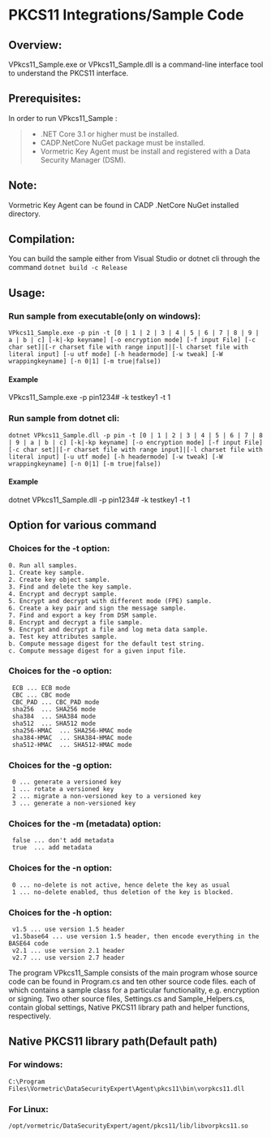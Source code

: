 
# PKCS11 Integrations/Sample Code

## Overview:
VPkcs11_Sample.exe or VPkcs11_Sample.dll is a command-line interface tool to understand the PKCS11 interface.

## Prerequisites: 
In order to run VPkcs11_Sample :
> - .NET Core 3.1 or higher must be installed.<br>
> - CADP.NetCore NuGet package must be installed.
> - Vormetric Key Agent must be install and registered with a Data Security Manager (DSM).

## Note: 
Vormetric Key Agent can be found in CADP .NetCore NuGet installed directory.

## Compilation:
You can build the sample either from Visual Studio or dotnet cli through the command `dotnet build -c Release`
 

## Usage: 
### Run sample from executable(only on windows):
`VPkcs11_Sample.exe -p pin -t [0 | 1 | 2 | 3 | 4 | 5 | 6 | 7 | 8 | 9 | a | b | c] [-k|-kp keyname] [-o encryption mode] [-f input File]
[-c char set]|[-r charset file with range input]|[-l charset file with literal input] [-u utf mode] [-h headermode] [-w tweak] [-W wrappingkeyname] [-n 0|1] [-m true|false])`

#### Example
VPkcs11_Sample.exe -p pin1234# -k testkey1 -t 1



### Run sample from dotnet cli:
`dotnet VPkcs11_Sample.dll -p pin -t [0 | 1 | 2 | 3 | 4 | 5 | 6 | 7 | 8 | 9 | a | b | c] [-k|-kp keyname] [-o encryption mode] [-f input File]
[-c char set]|[-r charset file with range input]|[-l charset file with literal input] [-u utf mode] [-h headermode] [-w tweak] [-W wrappingkeyname] [-n 0|1] [-m true|false])`

#### Example
dotnet VPkcs11_Sample.dll -p pin1234# -k testkey1 -t 1

## Option for various command
### Choices for the -t option:
    0. Run all samples.
    1. Create key sample.                                                               		
    2. Create key object sample.
    3. Find and delete the key sample.
    4. Encrypt and decrypt sample.
    5. Encrypt and decrypt with different mode (FPE) sample.
    6. Create a key pair and sign the message sample.
    7. Find and export a key from DSM sample.
    8. Encrypt and decrypt a file sample.
    9. Encrypt and decrypt a file and log meta data sample.
    a. Test key attributes sample.                            
    b. Compute message digest for the default test string.
    c. Compute message digest for a given input file.
### Choices for the -o option:
     ECB ... ECB mode
     CBC ... CBC mode
     CBC_PAD ... CBC_PAD mode
     sha256  ... SHA256 mode
     sha384  ... SHA384 mode
     sha512  ... SHA512 mode
     sha256-HMAC  ... SHA256-HMAC mode
     sha384-HMAC  ... SHA384-HMAC mode
     sha512-HMAC  ... SHA512-HMAC mode
### Choices for the -g option:
     0 ... generate a versioned key
     1 ... rotate a versioned key
     2 ... migrate a non-versioned key to a versioned key
     3 ... generate a non-versioned key
### Choices for the -m (metadata) option:
     false ... don't add metadata
     true  ... add metadata
### Choices for the -n option:
     0 ... no-delete is not active, hence delete the key as usual
     1 ... no-delete enabled, thus deletion of the key is blocked.
### Choices for the -h option:
     v1.5 ... use version 1.5 header
     v1.5base64 ... use version 1.5 header, then encode everything in the BASE64 code
     v2.1 ... use version 2.1 header
     v2.7 ... use version 2.7 header
     

The program VPkcs11_Sample consists of the main program whose source code can be found in Program.cs and ten other source code files.
each of which contains a sample class for a particular functionality, e.g. encryption or signing. 
Two other source files, Settings.cs and Sample_Helpers.cs, contain global settings, Native PKCS11 library path and helper functions, respectively.
## Native PKCS11 library path(Default path)
### For windows:
    C:\Program Files\Vormetric\DataSecurityExpert\Agent\pkcs11\bin\vorpkcs11.dll
### For Linux:
    /opt/vormetric/DataSecurityExpert/agent/pkcs11/lib/libvorpkcs11.so
    

